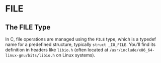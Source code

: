 # FILE

## The FILE Type

In C, file operations are managed using the `FILE` type, which is a typedef name for a predefined structure, typically `struct _IO_FILE`. You'll find its definition in headers like `libio.h` (often located at `/usr/include/x86_64-linux-gnu/bits/libio.h` on Linux systems).
